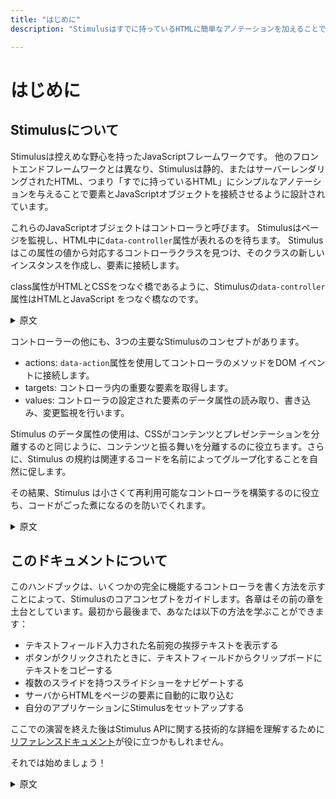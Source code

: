 ```yaml
---
title: "はじめに"
description: "Stimulusはすでに持っているHTMLに簡単なアノテーションを加えることで要素とJavaScriptオブジェクトを接続することができるフレームワークです。"

---
```


# はじめに

## Stimulusについて

Stimulusは控えめな野心を持ったJavaScriptフレームワークです。 他のフロントエンドフレームワークとは異なり、Stimulusは静的、またはサーバーレンダリングされたHTML、つまり「すでに持っているHTML」にシンプルなアノテーションを与えることで要素とJavaScriptオブジェクトを接続させるように設計されています。

これらのJavaScriptオブジェクトはコントローラと呼びます。 Stimulusはページを監視し、HTML中に`data-controller`属性が表れるのを待ちます。 Stimulusはこの属性の値から対応するコントローラクラスを見つけ、そのクラスの新しいインスタンスを作成し、要素に接続します。

class属性がHTMLとCSSをつなぐ橋であるように、Stimulusの`data-controller`属性はHTMLとJavaScript をつなぐ橋なのです。

<details>
    <summary>原文</summary>
Stimulus is a JavaScript framework with modest ambitions. Unlike other front-end frameworks, Stimulus is designed to enhance static or server-rendered HTML—the “HTML you already have”—by connecting JavaScript objects to elements on the page using simple annotations.

These JavaScript objects are called controllers, and Stimulus continuously monitors the page waiting for HTML data-controller attributes to appear. For each attribute, Stimulus looks at the attribute’s value to find a corresponding controller class, creates a new instance of that class, and connects it to the element.

You can think of it this way: just like the class attribute is a bridge connecting HTML to CSS, Stimulus’s data-controller attribute is a bridge connecting HTML to JavaScript.
</details>


コントローラーの他にも、3つの主要なStimulusのコンセプトがあります。

* actions: `data-action`属性を使用してコントローラのメソッドをDOM イベントに接続します。
* targets: コントローラ内の重要な要素を取得します。
* values: コントローラの設定された要素のデータ属性の読み取り、書き込み、変更監視を行います。

Stimulus のデータ属性の使用は、CSSがコンテンツとプレゼンテーションを分離するのと同じように、コンテンツと振る舞いを分離するのに役立ちます。さらに、Stimulus の規約は関連するコードを名前によってグループ化することを自然に促します。

その結果、Stimulus は小さくて再利用可能なコントローラを構築するのに役立ち、コードがごった煮になるのを防いでくれます。

<details>
    <summary>原文</summary>

Aside from controllers, the three other major Stimulus concepts are:

actions, which connect controller methods to DOM events using data-action attributes
targets, which locate elements of significance within a controller
values, which read, write, and observe data attributes on the controller’s element
Stimulus’s use of data attributes helps separate content from behavior in the same way CSS separates content from presentation. Further, Stimulus’s conventions naturally encourage you to group related code by name.

In turn, Stimulus helps you build small, reusable controllers, giving you just enough structure to keep your code from devolving into “JavaScript soup.”
</details>

## このドキュメントについて

このハンドブックは、いくつかの完全に機能するコントローラを書く方法を示すことによって、Stimulusのコアコンセプトをガイドします。各章はその前の章を土台としています。最初から最後まで、あなたは以下の方法を学ぶことができます：

* テキストフィールド入力された名前宛の挨拶テキストを表示する
* ボタンがクリックされたときに、テキストフィールドからクリップボードにテキストをコピーする
* 複数のスライドを持つスライドショーをナビゲートする
* サーバからHTMLをページの要素に自動的に取り込む
* 自分のアプリケーションにStimulusをセットアップする

ここでの演習を終えた後はStimulus APIに関する技術的な詳細を理解するために<a href="/stimulus/reference/controllers">リファレンスドキュメント</a>が役に立つかもしれません。

それでは始めましょう！

<details>
    <summary>原文</summary>
This handbook will guide you through Stimulus’s core concepts by demonstrating how to write several fully functional controllers. Each chapter builds on the one before it; from start to finish, you’ll learn how to:

print a greeting addressed to the name in a text field
copy text from a text field to the system clipboard when a button is clicked
navigate through a slide show with multiple slides
fetch HTML from the server into an element on the page automatically
set up Stimulus in your own application
Once you’ve completed the exercises here, you may find the reference documentation helpful for understanding technical details about the Stimulus API.

Let’s get started!
</details>
